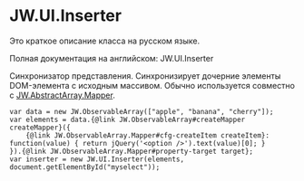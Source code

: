 ﻿# JW.UI.Inserter

Это краткое описание класса на русском языке.

Полная документация на английском: JW.UI.Inserter

Синхронизатор представления. Синхронизирует дочерние элементы DOM-элемента с исходным массивом. Обычно используется
совместно с [JW.AbstractArray.Mapper](#!/guide/rujwabstractcollectionmapper).

    var data = new JW.ObservableArray(["apple", "banana", "cherry"]);
    var elements = data.{@link JW.ObservableArray#createMapper createMapper}({
        {@link JW.ObservableArray.Mapper#cfg-createItem createItem}: function(value) { return jQuery('<option />').text(value)[0]; }
    }).{@link JW.ObservableArray.Mapper#property-target target};
    var inserter = new JW.UI.Inserter(elements, document.getElementById("myselect"));
